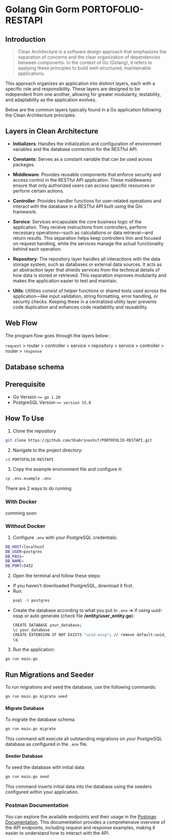 # Golang Gin Gorm PORTOFOLIO-RESTAPI

## Introduction 
> Clean Architecture is a software design approach that emphasizes the separation of concerns and the clear organization of dependencies between components. In the context of Go (Golang), it refers to applying these principles to build well-structured, maintainable applications.

This approach organizes an application into distinct layers, each with a specific role and responsibility. These layers are designed to be independent from one another, allowing for greater modularity, testability, and adaptability as the application evolves.

Below are the common layers typically found in a Go application following the Clean Architecture principles:

## Layers in Clean Architecture 
- **Initializers**: Handles the initialization and configuration of environment variables and the database connection for the RESTful API.

- **Constants**: Serves as a constant variable that can be used across packages.

- **Middleware**: Provides reusable components that enforce security and access control in the RESTful API application. These middlewares ensure that only authorized users can access specific resources or perform certain actions.

- **Controller**: Provides handler functions for user-related operations and interact with the database in a RESTful API built using the Gin framework.

- **Service**: Services encapsulate the core business logic of the application. They receive instructions from controllers, perform necessary operations—such as calculations or data retrieval—and return results. This separation helps keep controllers thin and focused on request handling, while the services manage the actual functionality behind each operation.

- **Repository**: The repository layer handles all interactions with the data storage system, such as databases or external data sources. It acts as an abstraction layer that shields services from the technical details of how data is stored or retrieved. This separation improves modularity and makes the application easier to test and maintain.

- **Utils**: Utilities consist of helper functions or shared tools used across the application—like input validation, string formatting, error handling, or security checks. Keeping these in a centralized utility layer prevents code duplication and enhances code readability and reusability.

## Web Flow 
The program flow goes through the layers below :

`request` > router > controller > service > repository > service > controller > router > `response`

## Database schema


## Prerequisite 
- Go Version `>= go 1.20`
- PostgreSQL Version `>= version 15.0`

## How To Use
1. Clone the repository
  ```bash
  git clone https://github.com/Shabrinashsf/PORTOFOLIO-RESTAPI.git
  ```
2. Navigate to the project directory:
  ```bash
  cd PORTOFOLIO-RESTAPI
  ```
3. Copy the example environment file and configure it:
  ```bash 
  cp .env.example .env
  ```

There are 2 ways to do running
### With Docker
comming soon

### Without Docker
1. Configure `.env` with your PostgreSQL credentials:
  ```bash
  DB_HOST=localhost
  DB_USER=postgres
  DB_PASS=
  DB_NAME=
  DB_PORT=5432
  ```
2. Open the terminal and follow these steps:
  - If you haven't downloaded PostgreSQL, download it first.
  - Run:
    ```bash
    psql -U postgres
    ```
  - Create the database according to what you put in `.env` => if using uuid-ossp or auto generate (check file **/entity/user_entity.go**):
    ```bash
    CREATE DATABASE your_database;
    \c your_database
    CREATE EXTENSION IF NOT EXISTS "uuid-ossp"; // remove default:uuid_generate_v4() if you not use you can uncomment code in user_entity.go
    \q
    ``` 
3. Run the application:
  ```bash
  go run main.go
  ```

## Run Migrations and Seeder
To run migrations and seed the database, use the following commands:

```bash
go run main.go migrate seed
```

#### Migrate Database 
To migrate the database schema 
```bash
go run main.go migrate
```
This command will execute all outstanding migrations on your PostgreSQL database as configured in the `.env` file.

#### Seeder Database 
To seed the database with initial data:
```bash
go run main.go seed
```
This command inserts initial data into the database using the seeders configured within your application.

### Postman Documentation
You can explore the available endpoints and their usage in the [Postman Documentation](https://www.postman.com/shabresf/workspace/my-projects/collection/38942886-ed607f3f-5c8c-4cb5-9bf6-2d928b52f023?action=share&creator=38942886). This documentation provides a comprehensive overview of the API endpoints, including request and response examples, making it easier to understand how to interact with the API.